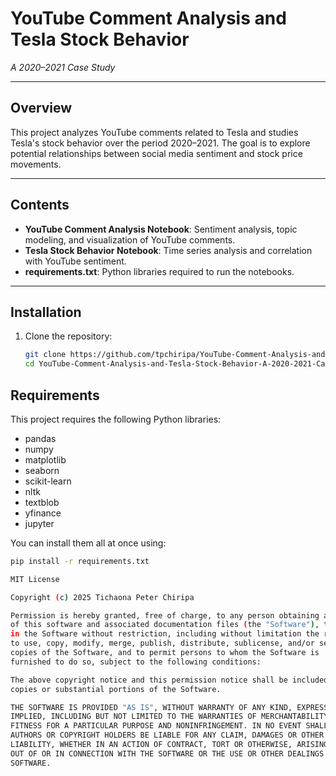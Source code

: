 # YouTube Comment Analysis and Tesla Stock Behavior  
*A 2020–2021 Case Study*

---

## Overview

This project analyzes YouTube comments related to Tesla and studies Tesla's stock behavior over the period 2020–2021. The goal is to explore potential relationships between social media sentiment and stock price movements.

---

## Contents

- **YouTube Comment Analysis Notebook**: Sentiment analysis, topic modeling, and visualization of YouTube comments.
- **Tesla Stock Behavior Notebook**: Time series analysis and correlation with YouTube sentiment.
- **requirements.txt**: Python libraries required to run the notebooks.

---

## Installation

1. Clone the repository:

   ```bash
   git clone https://github.com/tpchiripa/YouTube-Comment-Analysis-and-Tesla-Stock-Behavior-A-2020-2021-Case-Study.git
   cd YouTube-Comment-Analysis-and-Tesla-Stock-Behavior-A-2020-2021-Case-Study
## Requirements

This project requires the following Python libraries:

- pandas
- numpy
- matplotlib
- seaborn
- scikit-learn
- nltk
- textblob
- yfinance
- jupyter

You can install them all at once using:

```bash
pip install -r requirements.txt

MIT License

Copyright (c) 2025 Tichaona Peter Chiripa

Permission is hereby granted, free of charge, to any person obtaining a copy
of this software and associated documentation files (the "Software"), to deal
in the Software without restriction, including without limitation the rights
to use, copy, modify, merge, publish, distribute, sublicense, and/or sell
copies of the Software, and to permit persons to whom the Software is
furnished to do so, subject to the following conditions:

The above copyright notice and this permission notice shall be included in all
copies or substantial portions of the Software.

THE SOFTWARE IS PROVIDED "AS IS", WITHOUT WARRANTY OF ANY KIND, EXPRESS OR
IMPLIED, INCLUDING BUT NOT LIMITED TO THE WARRANTIES OF MERCHANTABILITY,
FITNESS FOR A PARTICULAR PURPOSE AND NONINFRINGEMENT. IN NO EVENT SHALL THE
AUTHORS OR COPYRIGHT HOLDERS BE LIABLE FOR ANY CLAIM, DAMAGES OR OTHER
LIABILITY, WHETHER IN AN ACTION OF CONTRACT, TORT OR OTHERWISE, ARISING FROM,
OUT OF OR IN CONNECTION WITH THE SOFTWARE OR THE USE OR OTHER DEALINGS IN THE
SOFTWARE.
